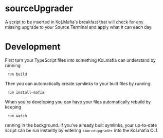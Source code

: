 # sourceUpgrader

A script to be inserted in KoLMafia's breakfast that will check for any missing upgrade to your Source Terminal and apply what it can each day

# Development

First turn your TypeScript files into something KoLmafia can understand by running

```bash
 run build
```

Then you can automatically create symlinks to your built files by running

```bash
 run install-mafia
```

When you're developing you can have your files automatically rebuild by keeping

```bash
 run watch
```

running in the background. If you've already built symlinks, your up-to-date script can be run instantly by entering `sourceupgrader` into the KoLmafia CLI.
